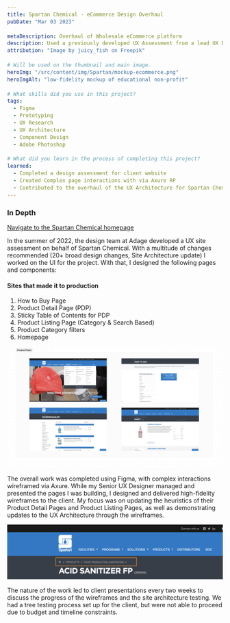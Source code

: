 ```yaml
---
title: Spartan Chemical - eCommerce Design Overhaul
pubDate: "Mar 03 2023"

metaDescription: Overhaul of Wholesale eCommerce platform
description: Used a previously developed UX Assessment from a lead UX Designer to create new wireframes and update the site experience for users of a $100m+ wholesale eCommerce site.
attribution: "Image by juicy_fish on Freepik"

# Will be used on the thumbnail and main image.
heroImg: "/src/content/img/Spartan/mockup-ecommerce.png"
heroImgAlt: "low-fidelity mockup of educational non-profit"

# What skills did you use in this project?
tags:
  - Figma
  - Prototyping
  - UX Research
  - UX Architecture
  - Component Design
  - Adobe Photoshop

# What did you learn in the process of completing this project?
learned:
  - Completed a design assessment for client website
  - Created Complex page interactions with via Axure RP
  - Contributed to the overhaul of the UX Architecture for Spartan Chemical's wholesale website
---
```


### In Depth

[Navigate to the Spartan Chemical homepage](https://www.spartanchemical.com/)

In the summer of 2022, the design team at Adage developed a UX site assessment on behalf of Spartan Chemical. With a multitude of changes recommended (20+ broad design changes, Site Architecture update) I worked on the UI for the project. With that, I designed the following pages and components: 

#### Sites that made it to production

1. How to Buy Page
2. Product Detail Page (PDP)
3. Sticky Table of Contents for PDP
4. Product Listing Page (Category & Search Based)
5. Product Category filters
6. Homepage

![A Figma file with screenshots of the Product Listing Page, Homepage, How to Buy Page, and Product Detail Page](/src/content/img/Spartan/built-pages.png)

The overall work was completed using Figma, with complex interactions wireframed via Axure. While my Senior UX Designer managed and presented the pages I was building, I designed and delivered high-fidelity wireframes to the client. My focus was on updating the heuristics of their Product Detail Pages and Product Listing Pages, as well as demonstrating updates to the UX Architecture through the wireframes. 


![Chemical cleaner product name, with the product category clearly emphasized](/src/content/img/Spartan/product-title.png)

The nature of the work led to client presentations every two weeks to discuss the progress of the wireframes and the site architecture testing. We had a tree testing process set up for the client, but were not able to proceed due to budget and timeline constraints.
